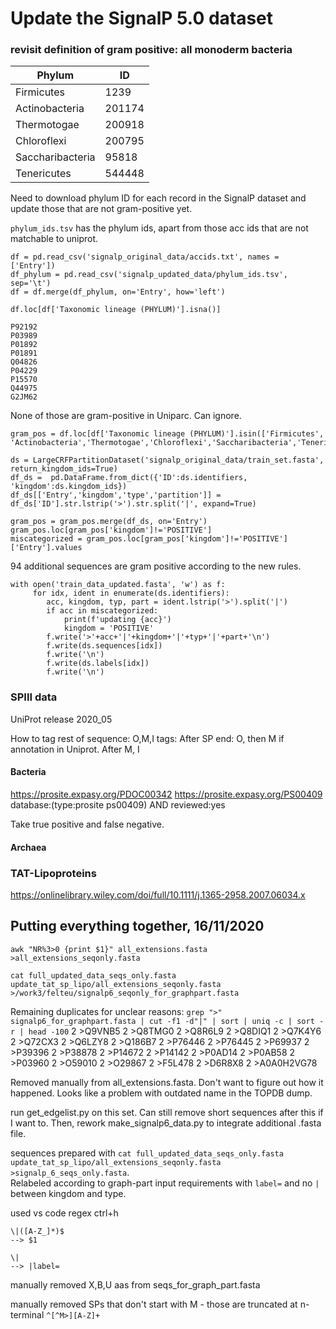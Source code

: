 # Update the SignalP 5.0 dataset

### revisit definition of gram positive: all monoderm bacteria

Phylum           | ID    |
-----------------|-------|
Firmicutes       | 1239
Actinobacteria   | 201174
Thermotogae      | 200918
Chloroflexi      | 200795
Saccharibacteria |  95818
Tenericutes      | 544448
  
Need to download phylum ID for each record in the SignalP dataset and update those that are not gram-positive yet.

`phylum_ids.tsv` has the phylum ids, apart from those acc ids that are not matchable to uniprot.

```
df = pd.read_csv('signalp_original_data/accids.txt', names = ['Entry']) 
df_phylum = pd.read_csv('signalp_updated_data/phylum_ids.tsv', sep='\t')
df = df.merge(df_phylum, on='Entry', how='left') 

df.loc[df['Taxonomic lineage (PHYLUM)'].isna()]

P92192
P03989
P01892
P01891
Q04826
P04229
P15570
Q44975
G2JM62
```
None of those are gram-positive in Uniparc. Can ignore.

```
gram_pos = df.loc[df['Taxonomic lineage (PHYLUM)'].isin(['Firmicutes', 'Actinobacteria','Thermotogae','Chloroflexi','Saccharibacteria','Tenericutes'])]

ds = LargeCRFPartitionDataset('signalp_original_data/train_set.fasta', return_kingdom_ids=True)
df_ds =  pd.DataFrame.from_dict({'ID':ds.identifiers, 'kingdom':ds.kingdom_ids})
df_ds[['Entry','kingdom','type','partition']] = df_ds['ID'].str.lstrip('>').str.split('|', expand=True)

gram_pos = gram_pos.merge(df_ds, on='Entry')
gram_pos.loc[gram_pos['kingdom']!='POSITIVE']
miscategorized = gram_pos.loc[gram_pos['kingdom']!='POSITIVE']['Entry'].values
```

94 additional sequences are gram positive according to the new rules.

```
with open('train_data_updated.fasta', 'w') as f:
     for idx, ident in enumerate(ds.identifiers):
        acc, kingdom, typ, part = ident.lstrip('>').split('|')
        if acc in miscategorized:
            print(f'updating {acc}')
            kingdom = 'POSITIVE'
        f.write('>'+acc+'|'+kingdom+'|'+typ+'|'+part+'\n')
        f.write(ds.sequences[idx])
        f.write('\n')
        f.write(ds.labels[idx])
        f.write('\n')

```
  
### SPIII data
UniProt release 2020_05

How to tag rest of sequence: O,M,I tags: After SP end: O, then M if annotation in Uniprot. After M, I

#### Bacteria
 https://prosite.expasy.org/PDOC00342
 https://prosite.expasy.org/PS00409
database:(type:prosite ps00409) AND reviewed:yes

Take true positive and false negative.

#### Archaea



### TAT-Lipoproteins
https://onlinelibrary.wiley.com/doi/full/10.1111/j.1365-2958.2007.06034.x



## Putting everything together, 16/11/2020

```
awk "NR%3>0 {print $1}" all_extensions.fasta >all_extensions_seqonly.fasta

cat full_updated_data_seqs_only.fasta update_tat_sp_lipo/all_extensions_seqonly.fasta >/work3/felteu/signalp6_seqonly_for_graphpart.fasta
```
Remaining duplicates for unclear reasons:
`grep ">" signalp6_for_graphpart.fasta | cut -f1 -d"|" | sort | uniq -c | sort -r | head -100`
      2 >Q9VNB5
      2 >Q8TMG0
      2 >Q8R6L9
      2 >Q8DIQ1
      2 >Q7K4Y6
      2 >Q72CX3
      2 >Q6LZY8
      2 >Q186B7
      2 >P76446
      2 >P76445
      2 >P69937
      2 >P39396
      2 >P38878
      2 >P14672
      2 >P14142
      2 >P0AD14
      2 >P0AB58
      2 >P03960
      2 >O59010
      2 >O29867
      2 >F5L478
      2 >D6R8X8
      2 >A0A0H2VG78

Removed manually from all_extensions.fasta. Don't want to figure out how it happened. Looks like a problem with outdated name in the TOPDB dump.

run get_edgelist.py on this set. Can still remove short sequences after this if I want to.
Then, rework make_signalp6_data.py to integrate additional .fasta file.


sequences prepared with `cat full_updated_data_seqs_only.fasta update_tat_sp_lipo/all_extensions_seqonly.fasta >signalp_6_seqs_only.fasta`.  
Relabeled according to  graph-part input requirements with `label=` and no `|` between kingdom and type.

used vs code regex ctrl+h  
```
\|([A-Z_]*)$
--> $1

\|
--> |label=
```

manually removed X,B,U aas from seqs_for_graph_part.fasta

manually removed SPs that don't start with M - those are truncated at n-terminal `^[^M>][A-Z]+`